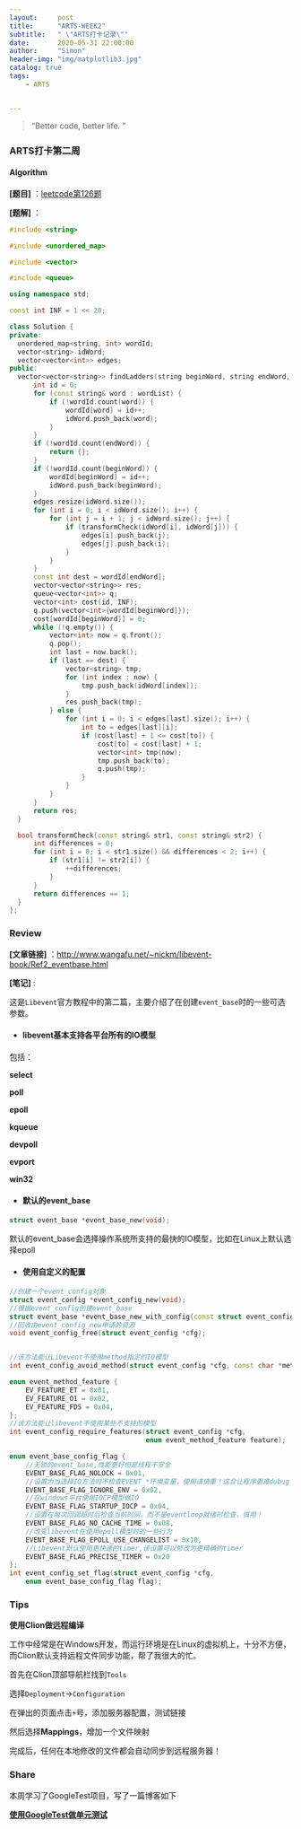 ```yaml
---
layout:     post
title:      "ARTS-WEEK2"
subtitle:   " \"ARTS打卡记录\""
date:       2020-05-31 22:00:00
author:     "Simon"
header-img: "img/matplotlib3.jpg"
catalog: true
tags:
    - ARTS


---
```


> “Better code, better life. ”

### ARTS打卡第二周

#### Algorithm

**[题目]** ：[leetcode第126题](https://leetcode-cn.com/problems/word-ladder-ii/)

**[题解]** ：

  ```c++
#include <string>

#include <unordered_map>

#include <vector>

#include <queue>

using namespace std;

const int INF = 1 << 20;

class Solution {
private:
    unordered_map<string, int> wordId;
    vector<string> idWord;
    vector<vector<int>> edges;
public:
    vector<vector<string>> findLadders(string beginWord, string endWord, vector<string>& wordList) {
        int id = 0;
        for (const string& word : wordList) {
            if (!wordId.count(word)) {
                wordId[word] = id++;
                idWord.push_back(word);
            }
        }
        if (!wordId.count(endWord)) {
            return {};
        }
        if (!wordId.count(beginWord)) {
            wordId[beginWord] = id++;
            idWord.push_back(beginWord);
        }
        edges.resize(idWord.size());
        for (int i = 0; i < idWord.size(); i++) {
            for (int j = i + 1; j < idWord.size(); j++) {
                if (transformCheck(idWord[i], idWord[j])) {
                    edges[i].push_back(j);
                    edges[j].push_back(i);
                }
            }
        }
        const int dest = wordId[endWord];
        vector<vector<string>> res;
        queue<vector<int>> q;
        vector<int> cost(id, INF);
        q.push(vector<int>{wordId[beginWord]});
        cost[wordId[beginWord]] = 0;
        while (!q.empty()) {
            vector<int> now = q.front();
            q.pop();
            int last = now.back();
            if (last == dest) {
                vector<string> tmp;
                for (int index : now) {
                    tmp.push_back(idWord[index]);
                }
                res.push_back(tmp);
            } else {
                for (int i = 0; i < edges[last].size(); i++) {
                    int to = edges[last][i];
                    if (cost[last] + 1 <= cost[to]) {
                        cost[to] = cost[last] + 1;
                        vector<int> tmp(now);
                        tmp.push_back(to);
                        q.push(tmp);
                    }
                }
            }
        }
        return res;
    }

    bool transformCheck(const string& str1, const string& str2) {
        int differences = 0;
        for (int i = 0; i < str1.size() && differences < 2; i++) {
            if (str1[i] != str2[i]) {
                ++differences;
            }
        }
        return differences == 1;
    }
};
  ```

  

### Review

**[文章链接]** ：http://www.wangafu.net/~nickm/libevent-book/Ref2_eventbase.html

**[笔记]** :

​		这是`Libevent`官方教程中的第二篇，主要介绍了在创建`event_base`时的一些可选参数。

* #### libevent基本支持各平台所有的IO模型

包括：

**select**

**poll**

**epoll**

**kqueue**

**devpoll**

**evport**

**win32**

* #### 默认的event_base

```c++
struct event_base *event_base_new(void);
```

默认的event_base会选择操作系统所支持的最快的IO模型，比如在Linux上默认选择epoll

* #### 使用自定义的配置

```c++
//创建一个event_config对象
struct event_config *event_config_new(void);
//根据event_config创建event_base
struct event_base *event_base_new_with_config(const struct event_config *cfg);
//回收由event_config_new申请的资源
void event_config_free(struct event_config *cfg);


//该方法能让Libevent不使用method指定的IO模型
int event_config_avoid_method(struct event_config *cfg, const char *method);

enum event_method_feature {
    EV_FEATURE_ET = 0x01,
    EV_FEATURE_O1 = 0x02,
    EV_FEATURE_FDS = 0x04,
};
//该方法能让libevent不使用某些不支持的模型
int event_config_require_features(struct event_config *cfg,
                                  enum event_method_feature feature);

enum event_base_config_flag {
    //无锁的event_base,性能更好但是线程不安全
    EVENT_BASE_FLAG_NOLOCK = 0x01,
    //设置为当选择IO方法时不检查EVENT_*环境变量，使用请慎重！这会让程序更难dubug！
    EVENT_BASE_FLAG_IGNORE_ENV = 0x02,
    //在windows平台使用IOCP模型做IO
    EVENT_BASE_FLAG_STARTUP_IOCP = 0x04,
    //设置在每次回调超时后检查当前时间，而不是eventloop就绪时检查，慎用！
    EVENT_BASE_FLAG_NO_CACHE_TIME = 0x08,
    //改变libevent在使用epoll模型时的一些行为
    EVENT_BASE_FLAG_EPOLL_USE_CHANGELIST = 0x10,
    //Libevent默认使用更快速的timer,该设置可以修改为更精确的timer
    EVENT_BASE_FLAG_PRECISE_TIMER = 0x20
};
int event_config_set_flag(struct event_config *cfg,
    enum event_base_config_flag flag);

```

### Tips

**使用Clion做远程编译**

工作中经常是在Windows开发，而运行环境是在Linux的虚拟机上，十分不方便，而Clion默认支持远程文件同步功能，帮了我很大的忙。

首先在Clion顶部导航栏找到`Tools`

选择`Deployment`→`Configuration`

在弹出的页面点击`+`号，添加服务器配置，测试链接

然后选择**Mappings**，增加一个文件映射

完成后，任何在本地修改的文件都会自动同步到远程服务器！

### Share

本周学习了GoogleTest项目，写了一篇博客如下

**[使用GoogleTest做单元测试](https://simonzgx.github.io/2020/06/07/使用googletest做单元测试/)**

